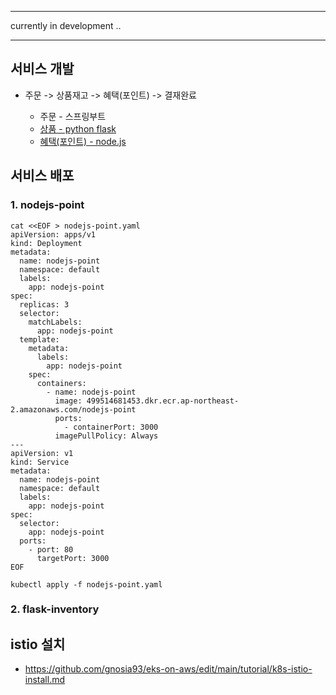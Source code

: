 ****
currently in development ..
****

## 서비스 개발 ##

* 주문 -> 상품재고 -> 혜택(포인트) -> 결재완료  

  * 주문 - 스프링부트
  * [상품 - python flask](https://github.com/gnosia93/eks-on-aws/blob/main/tutorial/istio-flask.md)
  * [혜택(포인트) - node.js](https://github.com/gnosia93/eks-on-aws/blob/main/tutorial/istio-nodejs.md)


## 서비스 배포 ##

### 1. nodejs-point ###
```
cat <<EOF > nodejs-point.yaml
apiVersion: apps/v1
kind: Deployment
metadata:
  name: nodejs-point
  namespace: default
  labels:
    app: nodejs-point
spec:
  replicas: 3
  selector:
    matchLabels:
      app: nodejs-point
  template:
    metadata:
      labels:
        app: nodejs-point
    spec:
      containers:
        - name: nodejs-point
          image: 499514681453.dkr.ecr.ap-northeast-2.amazonaws.com/nodejs-point
          ports:
            - containerPort: 3000
          imagePullPolicy: Always
---
apiVersion: v1
kind: Service
metadata:
  name: nodejs-point
  namespace: default
  labels:
    app: nodejs-point
spec:
  selector:
    app: nodejs-point
  ports:
    - port: 80
      targetPort: 3000
EOF
```
```
kubectl apply -f nodejs-point.yaml
```

### 2. flask-inventory ###

## istio 설치 ##

 * https://github.com/gnosia93/eks-on-aws/edit/main/tutorial/k8s-istio-install.md
